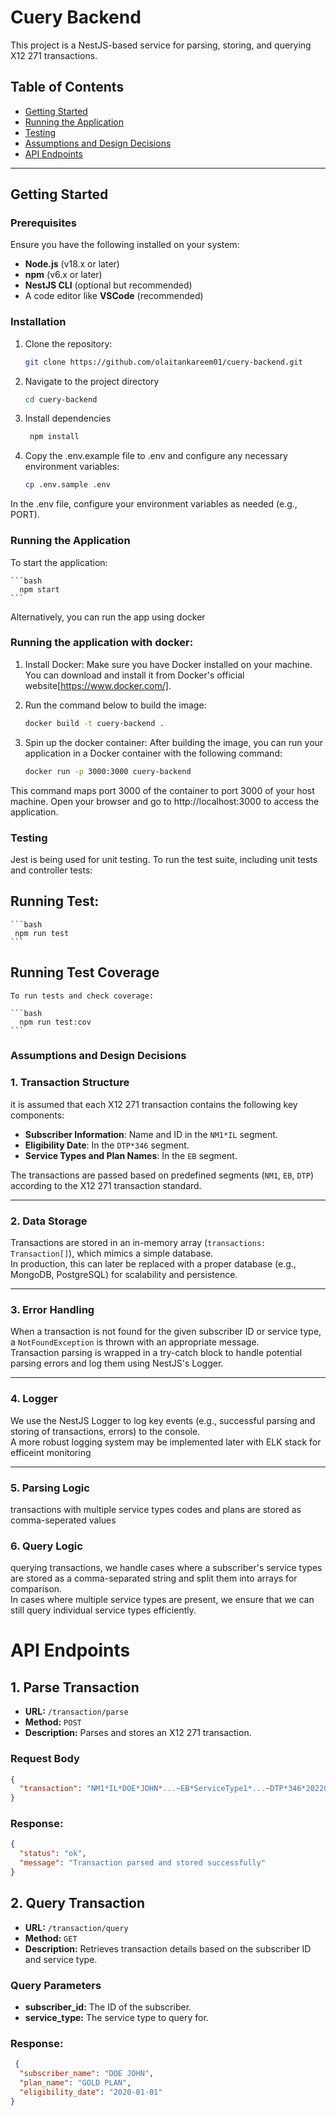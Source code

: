 # Cuery Backend

This project is a NestJS-based service for parsing, storing, and querying X12 271 transactions.

## Table of Contents

- [Getting Started](#getting-started)
- [Running the Application](#running-the-application)
- [Testing](#testing)
- [Assumptions and Design Decisions](#assumptions-and-design-decisions)
- [API Endpoints](#api-endpoints)

---

## Getting Started

### Prerequisites

Ensure you have the following installed on your system:

- **Node.js** (v18.x or later)
- **npm** (v6.x or later)
- **NestJS CLI** (optional but recommended)
- A code editor like **VSCode** (recommended)

### Installation

1. Clone the repository:

   ```bash
   git clone https://github.com/olaitankareem01/cuery-backend.git

2. Navigate to the project directory
   
   ```bash
   cd cuery-backend
   ```
3. Install dependencies

    ```bash 
     npm install
4. Copy the .env.example file to .env and configure any necessary environment variables:

    ```bash
    cp .env.sample .env
  In the .env file, configure your environment variables as needed (e.g., PORT).

### Running the Application

  To start the application:

    ```bash
      npm start
    ```
  Alternatively, you can run the app using docker
### Running the application with docker:
1. Install Docker: Make sure you have Docker installed on your machine. You can download and install it from Docker's official website[https://www.docker.com/].

2. Run the command below to build the image:

   ```bash
   docker build -t cuery-backend .
   ```
3. Spin up the docker container: 
   After building the image, you can run your application in a Docker container with the following command:
   ```bash
   docker run -p 3000:3000 cuery-backend
   ```
  This command maps port 3000 of the container to port 3000 of your host machine. 
  Open your browser and go to http://localhost:3000 to access the application.

### Testing
  Jest is being used for unit testing. To run the test suite, including unit tests and controller tests:

  ## Running Test:
    ```bash
     npm run test
    ```
  ## Running Test Coverage
    To run tests and check coverage:

    ```bash
      npm run test:cov
    ```
### Assumptions and Design Decisions

### 1. Transaction Structure
it is assumed that each X12 271 transaction contains the following key components:

- **Subscriber Information**: Name and ID in the `NM1*IL` segment.
- **Eligibility Date**: In the `DTP*346` segment.
- **Service Types and Plan Names**: In the `EB` segment.

The transactions are passed based on predefined segments (`NM1`, `EB`, `DTP`) according to the X12 271 transaction standard.

---

### 2. Data Storage
Transactions are stored in an in-memory array (`transactions: Transaction[]`), which mimics a simple database.  
In production, this can later be replaced with a proper database (e.g., MongoDB, PostgreSQL) for scalability and persistence.

---

### 3. Error Handling
When a transaction is not found for the given subscriber ID or service type, a `NotFoundException` is thrown with an appropriate message.  
Transaction parsing is wrapped in a try-catch block to handle potential parsing errors and log them using NestJS's Logger.

---

### 4. Logger
We use the NestJS Logger to log key events (e.g., successful parsing and storing of transactions, errors) to the console.  
A more robust logging system may be implemented later with ELK stack for efficeint monitoring 

---

### 5. Parsing Logic
transactions with multiple service types codes and plans are stored as comma-seperated values

### 6. Query Logic
querying transactions, we handle cases where a subscriber's service types are stored as a comma-separated string and split them into arrays for comparison.  
In cases where multiple service types are present, we ensure that we can still query individual service types efficiently.

# API Endpoints

## 1. Parse Transaction

- **URL:** `/transaction/parse`
- **Method:** `POST`
- **Description:** Parses and stores an X12 271 transaction.

### Request Body
```json
{
  "transaction": "NM1*IL*DOE*JOHN*...~EB*ServiceType1*...~DTP*346*20220101"
}
```
### Response:
```json
{ 
  "status": "ok",
  "message": "Transaction parsed and stored successfully"
}
```
## 2. Query Transaction

- **URL:** `/transaction/query`
- **Method:** `GET`
- **Description:** Retrieves transaction details based on the subscriber ID and service type.

### Query Parameters
- **subscriber_id:** The ID of the subscriber.
- **service_type:** The service type to query for.

### Response:
```json
 {
  "subscriber_name": "DOE JOHN",
  "plan_name": "GOLD PLAN",
  "eligibility_date": "2020-01-01"
}
```

        
